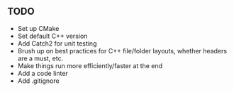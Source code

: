 ## TODO
- Set up CMake
- Set default C++ version
- Add Catch2 for unit testing
- Brush up on best practices for C++ file/folder layouts, whether headers are a must, etc.
- Make things run more efficiently/faster at the end
- Add a code linter
- Add .gitignore